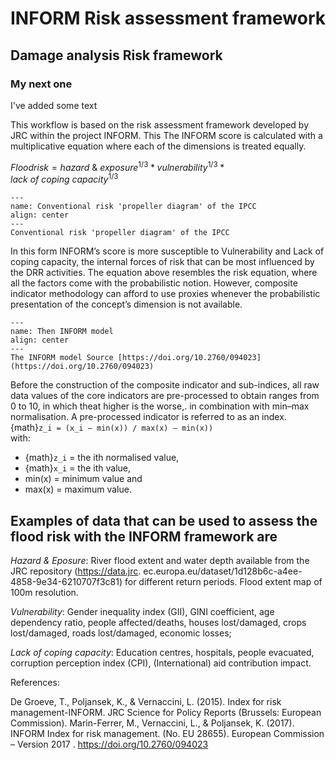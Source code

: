 # INFORM Risk assessment framework

## Damage analysis Risk framework 

### My next one

I've added some text

This workflow is based on the risk assessment framework developed by JRC within the project INFORM. This The INFORM score is calculated with a multiplicative equation where each of the dimensions is treated equally.

$Flood risk = {hazard\ \&\ exposure}^{1/3} * vulnerability^{1/3} * {lack\ of\ coping\ capacity}^{1/3}$

```{figure} ../../images/image6.jpeg
---
name: Conventional risk 'propeller diagram' of the IPCC
align: center
---
Conventional risk 'propeller diagram' of the IPCC
```

In this form INFORM’s score is more susceptible to Vulnerability and Lack of coping capacity, the internal forces of risk that can be most influenced by the DRR activities. The equation above resembles the risk equation, where all the factors come with the probabilistic notion. However, composite indicator methodology can afford to use proxies whenever the probabilistic presentation of the concept’s dimension is not available. 

```{figure} ../../images/image7.png
---
name: Then INFORM model
align: center
---
The INFORM model Source [https://doi.org/10.2760/094023](https://doi.org/10.2760/094023)
```

Before the construction of the composite indicator and sub-indices, all raw data values of the core indicators are pre-processed to obtain ranges from 0 to 10, in which theat higher is the worse,.  in combination with min–max normalisation. A pre-processed indicator is referred to as an index.  
{math}`z_i = (x_i – min(x)) / max(x) – min(x))`  
with: 
* {math}`z_i` = the ith normalised value, 
* {math}`x_i` = the ith value, 
* min(x) = minimum value and 
* max(x) = maximum value. 

## Examples of data that can be used to assess the flood risk with the INFORM framework are

_Hazard & Eposure_: River flood extent and water depth available from the JRC repository (https://data.jrc. ec.europa.eu/dataset/1d128b6c-a4ee-4858-9e34-6210707f3c81) for different return periods. Flood extent map of 100m resolution. 

_Vulnerability_: Gender inequality index (GII), GINI coefficient, age dependency ratio, people affected/deaths, houses lost/damaged, crops lost/damaged, roads lost/damaged, economic losses; 

_Lack of coping capacity_: Education centres, hospitals, people evacuated, corruption perception index (CPI), (International) aid contribution impact. 

References: 

De Groeve, T., Poljansek, K., & Vernaccini, L. (2015). Index for risk management-INFORM. JRC Science for Policy Reports (Brussels: European Commission). 
Marin-Ferrer, M., Vernaccini, L., & Poljansek, K. (2017). INFORM Index for risk management. (No. EU 28655). European Commission – Version 2017 . https://doi.org/10.2760/094023 